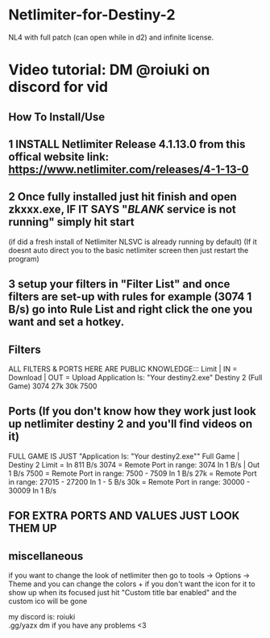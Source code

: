 # Netlimiter-for-Destiny-2
NL4 with full patch (can open while in d2) and infinite license.

# Video tutorial: DM @roiuki on discord for vid

## How To Install/Use
## 1 INSTALL Netlimiter Release 4.1.13.0 from this offical website link: https://www.netlimiter.com/releases/4-1-13-0
## 2 Once fully installed just hit finish and open zkxxx.exe, IF IT SAYS "*BLANK* service is not running" simply hit start
(if did a fresh install of Netlimiter NLSVC is already running by default)
(If it doesnt auto direct you to the basic netlimiter screen then just restart the program)
## 3 setup your filters in "Filter List" and once filters are set-up with rules for example (3074 1 B/s) go into Rule List and right click the one you want and set a hotkey.

## Filters
ALL FILTERS & PORTS HERE ARE PUBLIC KNOWLEDGE:::
Limit | IN = Download | OUT = Upload 
Application Is: "Your destiny2.exe"
Destiny 2 (Full Game)
3074
27k
30k
7500

## Ports (If you don't know how they work just look up netlimiter destiny 2 and you'll find videos on it)
FULL GAME IS JUST "Application Is: "Your destiny2.exe""
Full Game | Destiny 2 Limit =  In 811 B/s
3074 = Remote Port in range: 3074         In 1 B/s | Out 1 B/s
7500 = Remote Port in range: 7500 - 7509   In 1 B/s
27k = Remote Port in range: 27015 - 27200  In 1 - 5 B/s
30k = Remote Port in range: 30000 - 30009  In 1 B/s
## FOR EXTRA PORTS AND VALUES JUST LOOK THEM UP
## miscellaneous
if you want to change the look of netlimiter then go to tools -> Options -> Theme and you can change the colors + if you don't want the icon for it to show up when its focused just hit "Custom title bar enabled" and the custom ico will be gone

my discord is: roiuki    
.gg/yazx
dm if you have any problems <3
